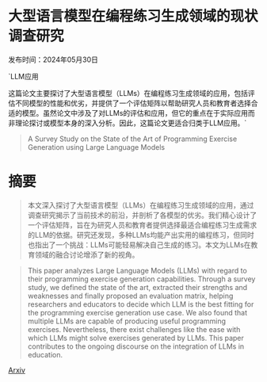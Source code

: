 # 大型语言模型在编程练习生成领域的现状调查研究

发布时间：2024年05月30日

`LLM应用

这篇论文主要探讨了大型语言模型（LLMs）在编程练习生成领域的应用，包括评估不同模型的性能和优劣，并提供了一个评估矩阵以帮助研究人员和教育者选择合适的模型。虽然论文中涉及了对LLMs的评估和应用，但它的重点在于实际应用而非理论探讨或模型本身的深入分析。因此，这篇论文更适合归类于LLM应用。`

> A Survey Study on the State of the Art of Programming Exercise Generation using Large Language Models

# 摘要

> 本文深入探讨了大型语言模型（LLMs）在编程练习生成领域的应用，通过调查研究揭示了当前技术的前沿，并剖析了各模型的优劣。我们精心设计了一个评估矩阵，旨在为研究人员和教育者提供选择最适合编程练习生成需求的LLM的依据。研究还发现，多种LLMs均能产出实用的编程练习，但同时也指出了一个挑战：LLMs可能轻易解决自己生成的练习。本文为LLMs在教育领域的融合讨论增添了新的视角。

> This paper analyzes Large Language Models (LLMs) with regard to their programming exercise generation capabilities. Through a survey study, we defined the state of the art, extracted their strengths and weaknesses and finally proposed an evaluation matrix, helping researchers and educators to decide which LLM is the best fitting for the programming exercise generation use case. We also found that multiple LLMs are capable of producing useful programming exercises. Nevertheless, there exist challenges like the ease with which LLMs might solve exercises generated by LLMs. This paper contributes to the ongoing discourse on the integration of LLMs in education.

[Arxiv](https://arxiv.org/abs/2405.20183)
